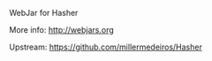 WebJar for Hasher

More info: http://webjars.org

Upstream: https://github.com/millermedeiros/Hasher
